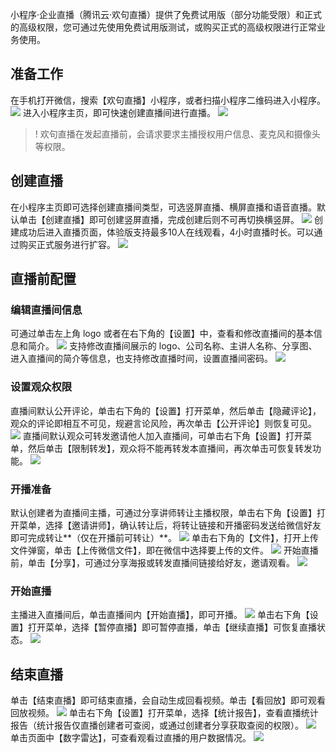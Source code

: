 小程序·企业直播（腾讯云·欢句直播）提供了免费试用版（部分功能受限）和正式的高级权限，您可通过先使用免费试用版测试，或购买正式的高级权限进行正常业务使用。

## 准备工作
在手机打开微信，搜索【欢句直播】小程序，或者扫描小程序二维码进入小程序。
![](https://main.qcloudimg.com/raw/964055bb55be3f7b0014a5f3ac8fb933.png)
进入小程序主页，即可快速创建直播间进行直播。
![](https://main.qcloudimg.com/raw/7b7884d480aeab0e27ebb92580f09c3c.jpg)
>! 欢句直播在发起直播前，会请求要求主播授权用户信息、麦克风和摄像头等权限。

## 创建直播
在小程序主页即可选择创建直播间类型，可选竖屏直播、横屏直播和语音直播。默认单击【创建直播】即可创建竖屏直播，完成创建后则不可再切换横竖屏。
![](https://main.qcloudimg.com/raw/6227b9e22713cb19913d576adbe4d2c9.jpg)
创建成功后进入直播页面，体验版支持最多10人在线观看，4小时直播时长。可以通过购买正式服务进行扩容。
![](https://main.qcloudimg.com/raw/8ac1e4d1b4139a95027eab1a1dc93bfd.jpg)

## 直播前配置
### 编辑直播间信息
可通过单击左上角 logo 或者在右下角的【设置】中，查看和修改直播间的基本信息和简介。
![](https://main.qcloudimg.com/raw/30ecc9f1ef8e313c724f2a5e4f601b7e.jpg)
支持修改直播间展示的 logo、公司名称、主讲人名称、分享图、进入直播间的简介等信息，也支持修改直播时间，设置直播间密码。
![](https://main.qcloudimg.com/raw/a13c1d20a92f83cb05c73e39cdfc021e.png)

### 设置观众权限
直播间默认公开评论，单击右下角的【设置】打开菜单，然后单击【隐藏评论】，观众的评论即相互不可见，规避言论风险，再次单击【公开评论】则恢复可见。
![](https://main.qcloudimg.com/raw/688642f6e44c170206b885e89e8e4859.jpg)
直播间默认观众可转发邀请他人加入直播间，可单击右下角【设置】打开菜单，然后单击【限制转发】，观众将不能再转发本直播间，再次单击可恢复转发功能。
![](https://main.qcloudimg.com/raw/7f9991cdbf0dc2fc421741711b7f9511.jpg)

### 开播准备
默认创建者为直播间主播，可通过分享讲师转让主播权限，单击右下角【设置】打开菜单，选择【邀请讲师】，确认转让后，将转让链接和开播密码发送给微信好友即可完成转让**（仅在开播前可转让）**。
![](https://main.qcloudimg.com/raw/4d43f32830a8fe8075e297c8718dd9dd.jpg)
单击右下角的【文件】，打开上传文件弹窗，单击【上传微信文件】，即在微信中选择要上传的文件。
![](https://main.qcloudimg.com/raw/143aad81157ccbc04b061b1f8cb69916.jpg)
开始直播前，单击【分享】，可通过分享海报或转发直播间链接给好友，邀请观看。
![](https://main.qcloudimg.com/raw/2ebc5a11619a06db66c2336d2bbb8e35.jpg)

### 开始直播
主播进入直播间后，单击直播间内【开始直播】，即可开播。
![](https://main.qcloudimg.com/raw/0482fb9b8f5d7fc7acc85cf8ae993e4b.jpg)
单击右下角【设置】打开菜单，选择【暂停直播】即可暂停直播，单击【继续直播】可恢复直播状态。
![](https://main.qcloudimg.com/raw/d64cede5c6b5cef6296a545bde71b680.jpg)

## 结束直播
单击【结束直播】即可结束直播，会自动生成回看视频。单击【看回放】即可观看回放视频。
![](https://main.qcloudimg.com/raw/60cfdd9721bde1ee55e07a5c87188c44.jpg)
单击右下角【设置】打开菜单，选择【统计报告】，查看直播统计报告（统计报告仅直播创建者可查阅，或通过创建者分享获取查阅的权限）。
![](https://main.qcloudimg.com/raw/a0f2996465f1a06b2068c95a0f545eb9.jpg)
单击页面中【数字雷达】，可查看观看过直播的用户数据情况。
![](https://main.qcloudimg.com/raw/c2fe1ab915a1dc93a8e350c6ab0bd60a.jpg)
